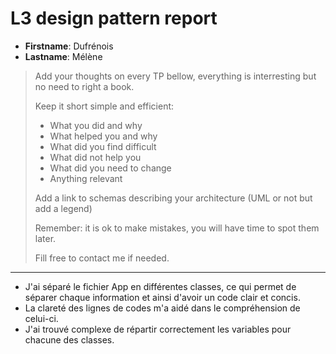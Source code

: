 # L3 design pattern report

- **Firstname**: Dufrénois
- **Lastname**: Mélène


> Add your thoughts on every TP bellow, everything is interresting but no need to right a book.
> 
> Keep it short simple and efficient:
> 
> - What you did and why
> - What helped you and why
> - What did you find difficult
> - What did not help you
> - What did you need to change
> - Anything relevant
> 
> Add a link to schemas describing your architecture (UML or not but add a legend)
> 
> Remember: it is ok to make mistakes, you will have time to spot them later.
> 
> Fill free to contact me if needed.

---
- J'ai séparé le fichier App en différentes classes, ce qui permet de séparer chaque information et ainsi d'avoir un code clair et concis.
- La clareté des lignes de codes m'a aidé dans le compréhension de celui-ci.
- J'ai trouvé complexe de répartir correctement les variables pour chacune des classes.
